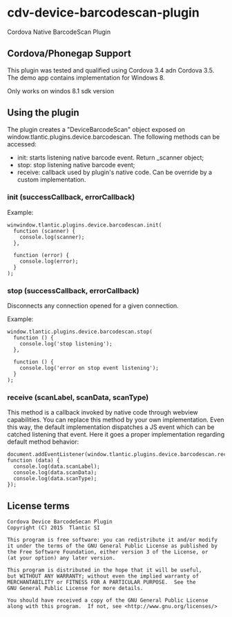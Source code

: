cdv-device-barcodescan-plugin
=================

Cordova Native BarcodeScan Plugin


## Cordova/Phonegap Support ##

This plugin was tested and qualified using Cordova 3.4 adn Cordova 3.5. The demo app contains implementation for  Windows 8.

Only works on windos 8.1 sdk version

## Using the plugin ##

The plugin creates a "DeviceBarcodeScan" object exposed on window.tlantic.plugins.device.barcodescan. The following methods can be accessed:

* init: starts listening native barcode event. Return _scanner object;
* stop: stop listening native barcode event;
* receive: callback used by plugin's native code. Can be override by a custom implementation.


### init (successCallback, errorCallback)

Example:

```
winwindow.tlantic.plugins.device.barcodescan.init(
  function (scanner) {
    console.log(scanner);  
  },

  function (error) {
    console.log(error);
  }
);
```

### stop (successCallback, errorCallback)

Disconnects any connection opened for a given connection.

Example:

```
window.tlantic.plugins.device.barcodescan.stop(
  function () {
    console.log('stop listening');  
  },

  function () {
    console.log('error on stop event listening');
  }
);
```


### receive (scanLabel, scanData, scanType)

This method is a callback invoked by native code through webview capabilities. You can replace this method by your own implementation. Even this way, the default implementation dispatches a JS event which can be catched listening that event. Here it goes a proper implementation regarding default method behavior:

```
document.addEventListener(window.tlantic.plugins.device.barcodescan.receiveHookName, function (data) {
  console.log(data.scanLabel);
  console.log(data.scanData);
  console.log(data.scanType);
});
```

## License terms

    Cordova Device BarcodeSecan Plugin
    Copyright (C) 2015  Tlantic SI

    This program is free software: you can redistribute it and/or modify
    it under the terms of the GNU General Public License as published by
    the Free Software Foundation, either version 3 of the License, or
    (at your option) any later version.

    This program is distributed in the hope that it will be useful,
    but WITHOUT ANY WARRANTY; without even the implied warranty of
    MERCHANTABILITY or FITNESS FOR A PARTICULAR PURPOSE.  See the
    GNU General Public License for more details.

    You should have received a copy of the GNU General Public License
    along with this program.  If not, see <http://www.gnu.org/licenses/>
